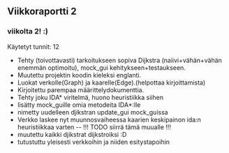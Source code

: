 ## Viikkoraportti 2
### viikolta 2! :)

Käytetyt tunnit: 12

- Tehty (toivottavasti) tarkoitukseen sopiva Dijkstra (naiivi+vähän+vähän enemmän optimoitu), mock_gui kehitykseen+testaukseen.
- Muutettu projektin koodin kieleksi englanti.
- Luokat verkolle(Graph) ja kaarelle(Edge).(helpottaa kirjoittamista)
- Kirjoitettu parempaa määrittelydokumenttia.
- Tehty joku IDA* viritelmä, huono heuristiikka siihen
- lisätty mock_guille omia metodeita IDA*:lle
- nimetty uudelleen djikstran update_gui mock_guissa
- Verkko laskee nyt muunnosvaiheessa kaarien keskipainon ida:n heuristiikkaa varten 
-- !!! TODO siirrä tämä muualle !!!
- muutettu kaikki djikstrat dijkstroiksi :D
- tutustuttu yleisesti verkkoihin ja niiden esitystapoihin